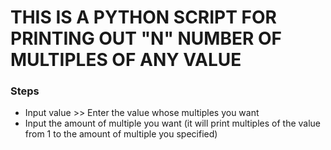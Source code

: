 # THIS IS A PYTHON SCRIPT FOR PRINTING OUT "N" NUMBER OF MULTIPLES OF ANY VALUE

### Steps
* Input value >> Enter the value whose multiples you want
* Input the amount of multiple you want (it will print multiples of the value from 1 to the amount of multiple you specified)